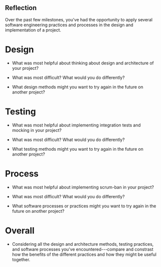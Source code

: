 ## Reflection
Over the past few milestones, you've had the opportunity to apply several software engineering practices and processes in the design and implementation of a project.

# Design
- What was most helpful about thinking about design and architecture of your project?

- What was most difficult? What would you do differently?

- What design methods might you want to try again in the future on another project?

# Testing
- What was most helpful about implementing integration tests and mocking in your project?

- What was most difficult? What would you do differently?

- What testing methods might you want to try again in the future on another project?

# Process
- What was most helpful about implementing scrum-ban in your project?

- What was most difficult? What would you do differently?

- What software processes or practices might you want to try again in the future on another project?

# Overall
- Considering all the design and architecture methods, testing practices, and software processes you've encountered---compare and constrast how the benefits of the different practices and how they might be useful together.
